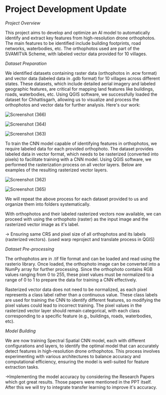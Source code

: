 # Project Development Update 

_Project Overview_

This project aims to develop and optimize an AI model to automatically identify and extract key features from high-resolution drone orthophotos. The main features to be identified include building footprints, road networks, waterbodies, etc. The orthophotos used are part of the SVAMITVA Scheme, with labeled vector data provided for 10 villages.

_Dataset Preparation_

We identified datasets containing raster data (orthophotos in .ecw format) and vector data (labeled data in .gdb format) for 10 villages across different states. These datasets, which include detailed aerial imagery and labeled geographic features, are critical for mapping land features like buildings, roads, waterbodies, etc. Using QGIS software, we successfully loaded the dataset for Chhattisgarh, allowing us to visualize and process the orthophotos and vector data for further analysis. Here's our work:

![Screenshot (366)](https://github.com/user-attachments/assets/52394642-7100-4b61-9e88-cab108815bdc)

![Screenshot (364)](https://github.com/user-attachments/assets/53741fa6-73cc-44a2-a5e5-8255b8702d77)

![Screenshot (363)](https://github.com/user-attachments/assets/9fe7bbc6-ed51-47d6-9b72-0f8d213ba4b7)

To train the CNN model capable of identifying features in orthophotos, we require labeled data for each provided orthophoto. The dataset provides labeled data in vector format, which needs to be rasterized (converted into pixels) to facilitate training with a CNN model. Using QGIS software, we performed the rasterization process on all vector layers. Below are examples of the resulting rasterized vector layers.

![Screenshot (362)](https://github.com/user-attachments/assets/ebe5be8b-0339-4640-83b2-22703a6ef006)

![Screenshot (365)](https://github.com/user-attachments/assets/e1c68855-4774-4dac-9c04-0294a759712d)

We will repeat the above process for each dataset provided to us and organize them into folders systematically.

With orthophotos and their labeled rasterized vectors now available, we can proceed with using the orthophoto (raster) as the input image and the rasterized vector image as it's label.

-> Ensuring same CRS and pixel size of all orthophotos and its labels (rasterized vectors). (used warp reproject and translate process in QGIS)

_Dataset Pre-processing_

The orthophotos are in .tif file format and can be loaded and read using the rasterio library. Once loaded, the orthophoto image can be converted into a NumPy array for further processing. Since the orthophoto contains RGB values ranging from 0 to 255, these pixel values must be normalized to a range of 0 to 1 to prepare the data for training a CNN effectively.

Rasterized vector data does not need to be normalized, as each pixel represents a class label rather than a continuous value. These class labels are used for training the CNN to identify different features, so modifying the pixel values could lead to incorrect training. The pixel values in the rasterized vector layer should remain categorical, with each class corresponding to a specific feature (e.g., buildings, roads, waterbodies, etc).

_Model Building_

We are now training Spectral Spatial CNN model, each with different configurations and layers, to identify the optimal model that can accurately detect features in high-resolution drone orthophotos. This process involves experimenting with various architectures to balance accuracy and computational efficiency, ensuring the model is well-suited for feature extraction tasks.

->Implementing the model accuracy by considering the Research Papers which got great results. Those papers were mentioned in the PPT itself. After this we will try to integrate transfer learning to improve it's accuracy.
